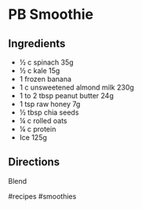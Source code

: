 # PB Smoothie
## Ingredients
* ½ c spinach 35g
* ½ c kale 15g
* 1 frozen banana
* 1 c unsweetened almond milk 230g
* 1 to 2 tbsp peanut butter 24g
* 1 tsp raw honey 7g
* ½ tbsp chia seeds
* ¼ c rolled oats
* ¼ c protein
* Ice 125g

## Directions
Blend

#recipes #smoothies